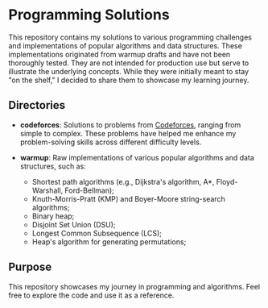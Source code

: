 # Programming Solutions

This repository contains my solutions to various programming
challenges and implementations of popular algorithms and data
structures. These implementations originated from warmup drafts and
have not been thoroughly tested. They are not intended for production
use but serve to illustrate the underlying concepts. While they were
initially meant to stay "on the shelf," I decided to share them to
showcase my learning journey.

## Directories

- **codeforces**: Solutions to problems from
  [Codeforces](https://codeforces.com), ranging from simple to
  complex. These problems have helped me enhance my problem-solving
  skills across different difficulty levels.

- **warmup**: Raw implementations of various popular algorithms and data structures, such as:
  - Shortest path algorithms (e.g., Dijkstra's algorithm, A*, Floyd-Warshall, Ford-Bellman);
  - Knuth-Morris-Pratt (KMP) and Boyer-Moore string-search algorithms;
  - Binary heap;
  - Disjoint Set Union (DSU);
  - Longest Common Subsequence (LCS);
  - Heap's algorithm for generating permutations;

## Purpose

This repository showcases my journey in programming and
algorithms. Feel free to explore the code and use it as a reference.
